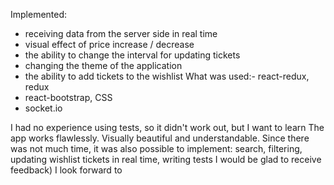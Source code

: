 Implemented:
- receiving data from the server side in real time
- visual effect of price increase / decrease
- the ability to change the interval for updating tickets
- changing the theme of the application
- the ability to add tickets to the wishlist
What was used:- react-redux, redux
- react-bootstrap, CSS
- socket.io



I had no experience using tests, so it didn't work out, but I want to learn
The app works flawlessly. Visually beautiful and understandable.
Since there was not much time, it was also possible to implement: search, filtering, updating wishlist tickets in real time, writing tests
I would be glad to receive feedback) I look forward to
